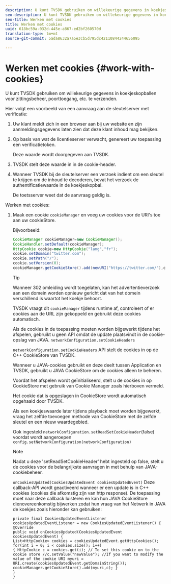 ```yaml
---
description: U kunt TVSDK gebruiken om willekeurige gegevens in koekjeskopballen voor zittingsbeheer, poorttoegang, etc. te verzenden.
seo-description: U kunt TVSDK gebruiken om willekeurige gegevens in koekjeskopballen voor zittingsbeheer, poorttoegang, etc. te verzenden.
seo-title: Werken met cookies
title: Werken met cookies
uuid: 618bc59a-032d-445e-a867-ed2bf260570d
translation-type: tm+mt
source-git-commit: 5ada8632a7a5e3cb5d795dc42110844244656095

---
```



# Werken met cookies {#work-with-cookies}

U kunt TVSDK gebruiken om willekeurige gegevens in koekjeskopballen voor zittingsbeheer, poorttoegang, etc. te verzenden.

Hier volgt een voorbeeld van een aanvraag aan de sleutelserver met verificatie:

1. Uw klant meldt zich in een browser aan bij uw website en zijn aanmeldingsgegevens laten zien dat deze klant inhoud mag bekijken.
1. Op basis van wat de licentieserver verwacht, genereert uw toepassing een verificatietoken.

   Deze waarde wordt doorgegeven aan TVSDK.
1. TVSDK stelt deze waarde in in de cookie-header.
1. Wanneer TVSDK bij de sleutelserver een verzoek indient om een sleutel te krijgen om de inhoud te decoderen, bevat het verzoek de authentificatiewaarde in de koekjeskopbal.

   De toetsserver weet dat de aanvraag geldig is.

Werken met cookies:

1. Maak een cookie `cookieManager` en voeg uw cookies voor de URI&#39;s toe aan uw cookieStore.

   Bijvoorbeeld:

   ```java
   CookieManager cookieManager=new CookieManager(); 
   CookieHandler.setDefault(cookieManager);  
   HttpCookie cookie=new HttpCookie("lang","fr"); 
   cookie.setDomain("twitter.com");  
   cookie.setPath("/"); 
   cookie.setVersion(0); 
   cookieManager.getCookieStore().add(newURI("https://twitter.com/"),cookie);
   ```

   >[!TIP]
   >
   >Wanneer 302 omleiding wordt toegelaten, kan het advertentieverzoek aan een domein worden opnieuw gericht dat van het domein verschillend is waartot het koekje behoort.

   TVSDK vraagt dit `cookieManager` tijdens runtime af, controleert of er cookies aan de URL zijn gekoppeld en gebruikt deze cookies automatisch.

   Als de cookies in de toepassing moeten worden bijgewerkt tijdens het afspelen, gebruikt u geen API omdat de update plaatsvindt in de cookie-opslag van JAVA. `networkConfiguration.setCookieHeaders`

   `networkConfiguration.setCookieHeaders` API stelt de cookies in op de C++ CookieStore van TVSDK.

   Wanneer u JAVA-cookies gebruikt en deze deelt tussen Application en TVSDK, gebruikt u JAVA CookieStore om de cookies alleen te beheren.

   Voordat het afspelen wordt geïnitialiseerd, stelt u de cookies in op CookieStore met gebruik van Cookie Manager zoals hierboven vermeld.

   Het cookie dat is opgeslagen in CookieStore wordt automatisch opgehaald door TVSDK.

   Als een koekjeswaarde later tijdens playback moet worden bijgewerkt, vraag het zelfde toevoegen methode van CookieStore met de zelfde sleutel en een nieuw waardegebied.

   Ook ingesteld
   `networkConfiguration.setReadSetCookieHeader`(false) voordat wordt aangeroepen
   `config.setNetworkConfiguration(networkConfiguration)`

   >[!NOTE]
   >
   >Nadat u deze &#39;setReadSetCookieHeader&#39; hebt ingesteld op false, stelt u de cookies voor de belangrijkste aanvragen in met behulp van JAVA-cookiebeheer.

   `onCookiesUpdated(CookiesUpdatedEvent cookiesUpdatedEvent)`
Deze callback-API wordt geactiveerd wanneer er een update is in C++ cookies (cookies die afkomstig zijn van http response). De toepassing moet naar deze callback luisteren en kan hun JAVA CookieStore dienovereenkomstig bijwerken zodat hun vraag van het Netwerk in JAVA de koekjes zoals hieronder kan gebruiken:

   ```
   private final CookiesUpdatedEventListener cookiesUpdatedEventListener = new CookiesUpdatedEventListener() {
   @Override
   public void onCookiesUpdated(CookiesUpdatedEvent cookiesUpdatedEvent) {
   List<HttpCookie> cookies = cookiesUpdatedEvent.getHttpCookies();
   for(int i = 0; i < cookies.size(); i++)
   { HttpCookie c = cookies.get(i); // To set this cookie on to the cookie store //c.setValue("newValue"); //If you want to modify the value of the cookie URI myuri = URI.create(cookiesUpdatedEvent.getDomainString()); cookieManager.getCookieStore().add(myuri,c); }
   }
   }
   ```
